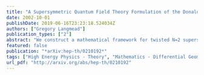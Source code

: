 ```yaml
---
title: "A Supersymmetric Quantum Field Theory Formulation of the Donaldson Polynomial Invariants"
date: 2002-10-01
publishDate: 2019-06-16T23:23:18.524034Z
authors: ["Gregory Langmead"]
publication_types: ["2"]
abstract: "We construct a mathematical framework for twisted N=2 supersymmetric topological quantum field theory on a 4-manifold. Supersymmetry in flat space is defined and the twist homomorphism is constructed, giving us a supermanifold that is the total space of an odd vector bundle over the even 4-manifold. A special category of connections on this space is defined and a decomposition into so-called component fields is proved. The twisted supersymmetric action is computed, and the structure of the action, the decomposition, and the action of a special odd vector field are all shown to have a rich geometrical structure that was partially interpred by Atiyah and Jeffrey. In short, the action is an infinite-dimensional analogue of the Euler class of the vector bundle of self-dual 2-forms over the space of connections mod gauge. This geometrical insight serves two purposes: first, it motivates the study of anti-self-dual connections, intersection theory, and the action of the group of gauge transformations, all of which appear by themselves after the twist. Secondly, it sets the stage for an eventual proof of Witten's Conjecture, relating the Donaldson and Seiberg-Witten invariants. What we build here amounts to a mathematical treatment of a physical treatment of a mathematical construction of Donaldson."
featured: false
publication: "*arXiv:hep-th/0210192*"
tags: ["High Energy Physics - Theory", "Mathematics - Differential Geometry"]
url_pdf: "http://arxiv.org/abs/hep-th/0210192"
---
```


